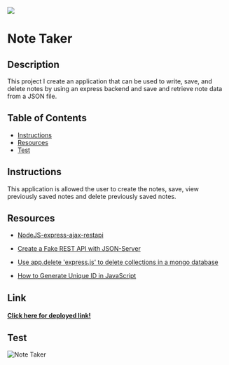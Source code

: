 ![](https://img.shields.io/github/followers/AtimaB?style=social)

# Note Taker

## Description

This project I create an application that can be used to write, save, and delete notes by using an express backend and save and retrieve note data from a JSON file.

## Table of Contents

- [Instructions](#instructions)
- [Resources](#resources)
- [Test](#test)

## Instructions

This application is allowed the user to create the notes, save, view previously saved notes and delete previously saved notes.

## Resources

- [NodeJS-express-ajax-restapi](https://github.com/MarkFicht/NodeJS-express-ajax-restapi)

- [Create a Fake REST API with JSON-Server](https://youtu.be/1zkgdLZEdwM)

- [Use app.delete 'express.js' to delete collections in a mongo database](https://stackoverflow.com/questions/27823367/use-app-delete-express-js-to-delete-collections-in-a-mongo-database)

- [How to Generate Unique ID in JavaScript](https://dev.to/rahmanfadhil/how-to-generate-unique-id-in-javascript-1b13)

## Link

#### [Click here for deployed link!](https://note-note-taker.herokuapp.com/)

## Test

![Note Taker](./Assets/note.gif)
